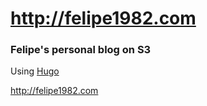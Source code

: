 # http://felipe1982.com

### Felipe's personal blog on S3

Using [Hugo]

http://felipe1982.com


[Hugo]:https://gohugo.io
